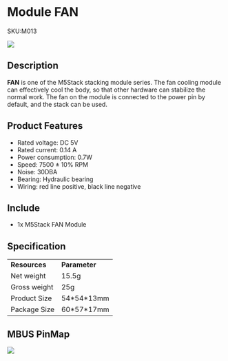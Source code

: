 # Module FAN

<el-tag effect="plain">SKU:M013</el-tag>

<div class="product_pic"><img src="assets/img/product_pics/module/module_FAN.webp"></div>

## Description

**FAN** is one of the M5Stack stacking module series. The fan cooling module can effectively cool the body, so that other hardware can stabilize the normal work. The fan on the module is connected to the power pin by default, and the stack can be used.

## Product Features

- Rated voltage: DC 5V
- Rated current: 0.14 A
- Power consumption: 0.7W
- Speed: 7500 ± 10% RPM
- Noise: 30DBA
- Bearing: Hydraulic bearing
- Wiring: red line positive, black line negative


## Include

-  1x M5Stack FAN Module

## Specification

<table>
   <tr style="font-weight:bold">
      <td>Resources</td>
      <td>Parameter</td>
   </tr>
   <tr>
      <td>Net weight</td>
      <td>15.5g</td>
   </tr>
   <tr>
      <td>Gross weight</td>
      <td>25g</td>
   </tr>
   <tr>
      <td>Product Size</td>
      <td>54*54*13mm</td>
   </tr>
   <tr>
      <td>Package Size</td>
      <td>60*57*17mm</td>
   </tr>
 </table>

## MBUS PinMap

<img src="assets\img\product_pics\module\module_bus.webp"/>

<script>

   var purchase_link = 'https://m5stack.com/collections/m5-module/products/step-motor-module-adapter-fan-module';

   anchor_search(purchase_link);
   scrollFunc();

</script>